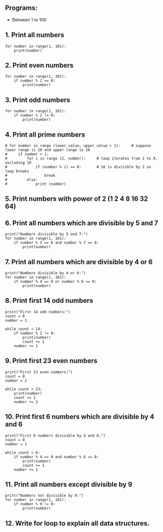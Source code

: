 
Programs:
----------
- Between 1 to 100
    
## 1. Print all numbers
```
for number in range(1, 101):
    print(number)
```

## 2. Print even numbers
```
for number in range(1, 101):
    if number % 2 == 0:
        print(number)
```
    
## 3. Print odd numbers 
```
for number in range(1, 101):
    if number % 2 != 0:
        print(number)
```
    
## 4. Print all prime numbers
```
# for number in range (lower_value, upper_value + 1):     # suppose lower range is 10 and upper range is 20
#     if number > 1:
#         for i in range (2, number):     # loop iterates from 2 to 9, excluding 10
#             if (number % i) == 0:       # 10 is divisible by 2 so loop breaks
#                 break
#         else:
#             print (number)
```
    
## 5. Print numbers with power of 2 (1 2 4 8 16 32 64)
    
## 6. Print all numbers which are divisible by 5 and 7 
```
print("Numbers divisible by 5 and 7:")
for number in range(1, 101):
    if number % 5 == 0 and number % 7 == 0:
        print(number)
```
    
## 7. Print all numbers which are divisible by 4 or 6
```
print("Numbers divisible by 4 or 6:")
for number in range(1, 101):
    if number % 4 == 0 or number % 6 == 0:
        print(number)
```
    
## 8. Print first 14 odd numbers 
```
print("First 14 odd numbers:")
count = 0
number = 1

while count < 14:
    if number % 2 != 0:
        print(number)
        count += 1
    number += 1
```

## 9. Print first 23 even numbers
```
print("First 23 even numbers:")
count = 0
number = 2

while count < 23:
    print(number)
    count += 1
    number += 2
```

## 10. Print first 6 numbers which are divisible by 4 and 6
```
print("First 6 numbers divisible by 4 and 6:")
count = 0
number = 1

while count < 6:
    if number % 4 == 0 and number % 6 == 0:
        print(number)
        count += 1
    number += 1
```
   
## 11. Print all numbers except divisible by 9
```
print("Numbers not divisible by 9:")
for number in range(1, 101):
    if number % 9 != 0:
        print(number)
```
   
## 12. Write for loop to explain all data structures.
```

```



